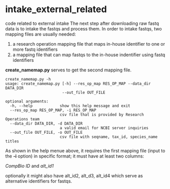 # intake_external_related
code related to external intake
The next step after downloading raw fastq data is to intake the fastqs and process them. In order to intake fastqs, two mapping files are usually needed: 

1. a research operation mapping file that maps in-house identifier to one or more fastq identifiers 
2. a mapping file that can map fastqs to the in-house indentifier using fastq identifiers

**create_namemap.py** serves to get the second mapping file. 

```
create_namemap.py -h
usage: create_namemap.py [-h] --res_op_map RES_OP_MAP --data_dir DATA_DIR
                         --out_file OUT_FILE

optional arguments:
  -h, --help            show this help message and exit
  --res_op_map RES_OP_MAP, -i RES_OP_MAP
                        csv file that is provided by Research Operations team
  --data_dir DATA_DIR, -d DATA_DIR
                        a valid email for NCBI server inquiries
  --out_file OUT_FILE, -o OUT_FILE
                        csv file with seqname, tax_id, species_name titles
```

As shown in the help menue above, it requires the first mapping file (input to the **-i** option) in specific format; it must have at least two columns: 

*CompBio ID* and *alt_id1*

optionally it might also have alt_id2, alt_d3, alt_id4 which serve as alternative identifiers for fastqs.

